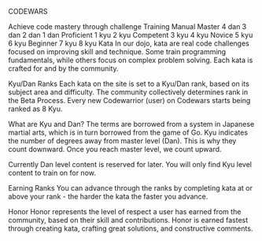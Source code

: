 CODEWARS

Achieve code mastery through challenge
Training Manual
Master
4 dan
3 dan
2 dan
1 dan
Proficient
1 kyu
2 kyu
Competent
3 kyu
4 kyu
Novice
5 kyu
6 kyu
Beginner
7 kyu
8 kyu
Kata
In our dojo, kata are real code challenges focused on improving skill and technique. Some train programming fundamentals, while others focus on complex problem solving. Each kata is crafted for and by the community.

Kyu/Dan Ranks
Each kata on the site is set to a Kyu/Dan rank, based on its subject area and difficulty. The community collectively determines rank in the Beta Process. Every new Codewarrior (user) on Codewars starts being ranked as 8 Kyu.

What are Kyu and Dan? The terms are borrowed from a system in Japanese martial arts, which is in turn borrowed from the game of Go. Kyu indicates the number of degrees away from master level (Dan). This is why they count downward. Once you reach master level, we count upward.

Currently Dan level content is reserved for later. You will only find Kyu level content to train on for now.

Earning Ranks
You can advance through the ranks by completing kata at or above your rank - the harder the kata the faster you advance.

Honor
Honor represents the level of respect a user has earned from the community, based on their skill and contributions. Honor is earned fastest through creating kata, crafting great solutions, and constructive comments.
